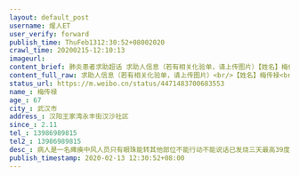 ```yaml
---
layout: default_post
username: 煋人ET
user_verify: forward
publish_time: ThuFeb1312:30:52+08002020
crawl_time: 20200215-12:10:13
imageurl: 
content_brief: 肺炎患者求助超话 求助人信息（若有相关化验单，请上传图片）【姓名】梅传禄【年龄】67【所在城市】武汉市【所在小区、社区】汉阳王家湾永丰街汉沙社区【患病时间】2.11【联系方式】13986989815【其他紧急联系人】13986989815【病情描述】病人是一名瘫痪中风人员 只有眼珠能转 其他部位不 ...全文
content_full_raw: 求助人信息（若有相关化验单，请上传图片）<br/>【姓名】梅传禄<br/>【年龄】67<br/>【所在城市】武汉市<br/>【所在小区、社区】汉阳王家湾永丰街汉沙社区<br/>【患病时间】2.11<br/>【联系方式】13986989815<br/>【其他紧急联系人】13986989815<br/>【病情描述】<br/>病人是一名瘫痪中风人员只有眼珠能转其他部位不能行动不能说话<br/>已发烧三天最高39度已有呼吸不畅症状且口腔中有一点血水不只是口腔出血还是呼吸道问题<br/>常住地是香江社区但是由于做了脑外科手术术后一直在医院年前医院说不明肺炎很严重建议出院于是我们联系转到了汉阳汉沙社区的养老院<br/>联系香江社区说目前不准跨区接诊我联系汉沙社区说要联系好医院社区在协调送医我怕瘫痪病人去医院在做门诊的话父亲受不了这个折腾希望能有更安全的方案我知道一线现在很困难但实在不知道找谁沟通了
status_url: https://m.weibo.cn/status/4471483700683553
name_: 梅传禄
age_: 67
city_: 武汉市
address_: 汉阳王家湾永丰街汉沙社区
since_: 2.11
tel_: 13986989815
tel2_: 13986989815
desc_: 病人是一名瘫痪中风人员只有眼珠能转其他部位不能行动不能说话已发烧三天最高39度已有呼吸不畅症状且口腔中有一点血水不只是口腔出血还是呼吸道问题常住地是香江社区但是由于做了脑外科手术术后一直在医院年前医院说不明肺炎很严重建议出院于是我们联系转到了汉阳汉沙社区的养老院联系香江社区说目前不准跨区接诊我联系汉沙社区说要联系好医院社区在协调送医我怕瘫痪病人去医院在做门诊的话父亲受不了这个折腾希望能有更安全的方案我知道一线现在很困难但实在不知道找谁沟通了
publish_timestamp: 2020-02-13 12:30:52+08:00
---
```

